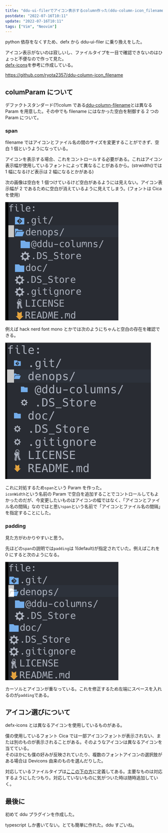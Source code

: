 ```yaml
---
title: "ddu-ui-filerでアイコン表示するcolumn作った(ddu-column-icon_filename)"
postdate: "2022-07-16T10:11"
update: "2022-07-16T10:11"
tags: ["Vim", "Neovim"]
---
```


python 依存をなくすため、defx から ddu-ui-filer に乗り換えをした。

アイコン表示がないのは寂しいし、ファイルタイプを一目で確認できないのはひょっと不便なので作って見た。  
[defx-icons](https://github.com/kristijanhusak/defx-icons)を参考に作成している。

https://github.com/ryota2357/ddu-column-icon_filename

## columParam について

デファクトスタンダード(?)colum である[ddu-column-filename](https://github.com/Shougo/ddu-column-filename)とは異なる Param を用意した。その中でも filename にはなかった空白を制御する 2 つの Param について。

### span

filename ではアイコンとファイル名の間のサイズを変更することができず、空白 1 個というようになっている。

アイコンを表示する場合、これをコントロールする必要がある。これはアイコン表示幅が使用しているフォントによって異なることがあるから。(strwidth()では 1 幅になるけど表示は 2 幅になるとかがある)

次の画像は空白を 1 個つけているけど空白があるようには見えない。アイコン表示幅が 2 であるために空白が消えているように見えてしまう。(フォントは Cica を使用)

![spanの説明](param-span1.png)

例えば hack nerd font mono とかでは次のようにちゃんと空白の存在を確認できる。

![spanの説明2](param-sapn-font.png)

これに対処するため`span`という Param を作った。  
`iconWidth`という名前の Param で空白を追加することでコントロールしてもよかったのだが、今変更したいものはアイコンの幅ではなく、「アイコンとファイル名の間隔」なのではと思い`span`という名前で「アイコンとファイル名の間隔」を指定することにした。

### padding

見た方がわかりやすいと思う。

先ほどの`span`の説明では`padding`は 1(default)が指定されていた。例えばこれを 0 にすると次のようになる。

![paddingの説明](param-padding0.png)

カーソルとアイコンが重なっている。これを修正するため左端にスペースを入れるのが`padding`である。

## アイコン選びについて

defx-icons とは異なるアイコンを使用しているものがある。

僕の使用しているフォント Cica では一部アイコンフォントが表示されない、または別のものが表示されることがある。そのようなアイコンは異なるアイコンを当てている。  
そのほかにも僕の好みが反映されていたり、複数のフォントアイコンの選択肢がある場合は Devicons 由来のものを選んだりした。

対応しているファイルタイプは[ここの下の方](https://github.com/ryota2357/ddu-column-icon_filename/blob/main/denops/%40ddu-columns/icon_filename.ts)に定義してある。主要なものは対応するようにしたつもり。対応していないものに気がついた時は随時追加していく。

## 最後に

初めて ddu プラグインを作成した。

typescript しか書いてない。とても簡単に作れた。ddu すごいね。
